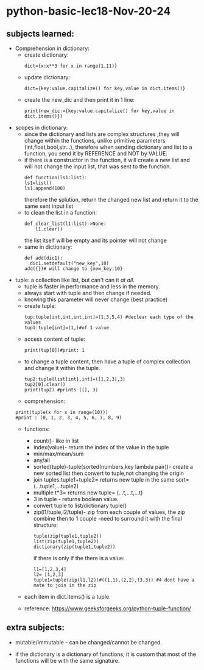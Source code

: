 # python-basic-lec18-Nov-20-24

## subjects learned:

* Comprehension in dictionary:
    * create dictionary:
      ``` 
      dict={x:x**3 for x in range(1,11)}
      ```
    * update dictionary:
      ```
      dict={key:value.capitalize() for key,value in dict.items()}
      ``` 
    * create the new_dic and then print it in 1 line:
      ```
      print(new_dic:={key:value.capitalize() for key,value in dict.items()})
      ```
* scopes in dictionary:
    * since the dictionary and lists are complex structures ,they will change within the functions, unlike primitive
      parameters (int,float,bool,str...), therefore when sending dictionary and list to a function, you send it by
      REFERENCE and NOT by VALUE.
    * if there is a constructor in the function, it will create a new list and will not change the input list, that was
      sent to the function.
      ```
      def function(ls1:list):
      ls1=list()
      ls1.append(100)
      ```
      therefore the solution, return the changed new list and return it to the same sent input list
    * to clean the list in a function:
      ```
      def clear_list(l1:list)->None:
          l1.clear()
      ```
      the list itself will be empty and its pointer will not change
    * same in dictionary:
      ```
      def add(dic1):
        dic1.setdefault("new_key",10)
      add({})# will change to {new_key:10}
      ```
* tuple:  a collection like list, but can't can it *at all*.
  * tuple is faster in performance and less in the memory.
  * always start with tuple and then change if needed.
  * knowing this parameter will never change (best practice) 
  * create tuple:
     ```
     tup:tuple[int,int,int,int]=(1,3,5,4) #declear each type of the values
     tup1:tuple[int]=(1,)#of 1 value
     ```
  * access content of tuple:
    ```
    print(tup[0])#print: 1
    ```
  * to change a tuple content, then have a tuple of complex collection and change it within the tuple.
    ```
    tup2:tuple[list[int],int]=([1,2,3],3)
    tup2[0].clear()
    print(tup2) #prints ([], 3)
    ```
  * comprehension: 
  ```
  print(tuple(x for x in range(10)))
  #print : (0, 1, 2, 3, 4, 5, 6, 7, 8, 9)
  ```
  * functions:
    * count()- like in list
    * index(value)- return the index of the value in the tuple
    * min/max/mean/sum
    * any/all
    * sorted(tuple)-tuple(sorted(numbers,key lambda pair))- create a new sorted list then convert to tuple,not changing the origin
    * join tuples:tuple1+tuple2= returns new tuple in the same sort=(...tuple1,...tuple2)
    * multiple t*3= returns new tuple= (...t,...t,...t)
    * 3 in tuple - returns boolean value.
    * convert tuple to list/dictionary tuple()
    * zip(l1/tuple,l2/tuple)- zip from each couple of values, the zip combine then to 1 couple -need to surround it with the final structure:
      ```
      tuple(zip(tuple1,tuple2))
      list(zip(tuple1,tuple2))
      dictionary(zip(tuple1,tuple2))
      ```
      if there is only if the there is a value:
      ```
      l1=[1,2,3,4]
      l2= [1,2,3]
      tuple1=tuple(zip(l1,l2))#((1,1),(2,2),(3,3)) #4 dont have a mate to join in the zip
      ```
  * each item in dict.items() is a tuple.
  
  * reference: https://www.geeksforgeeks.org/python-tuple-function/

## extra subjects:
 * mutable/immutable - can be changed/cannot be changed.

* if the dictionary is a dictionary of functions, it is custom that most of the functions will be with the same signature.
